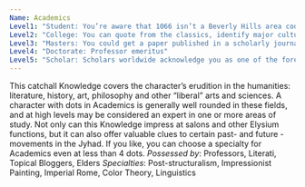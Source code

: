 ```yaml
---
Name: Academics
Level1: "Student: You’re aware that 1066 isn’t a Beverly Hills area code."
Level2: "College: You can quote from the classics, identify major cultural movements and expound on the difference between Ming and Moghul."
Level3: "Masters: You could get a paper published in a scholarly journal."
Level4: "Doctorate: Professor emeritus"
Level5: "Scholar: Scholars worldwide acknowledge you as one of the foremost experts of your time."
---
```


This catchall Knowledge covers the character’s erudition in the humanities: literature, history, art, philosophy and other “liberal” arts and sciences. A character with dots in Academics is generally well rounded in these fields, and at high levels may be considered an expert in one or more areas of study. Not only can this Knowledge impress at salons and other Elysium functions, but it can also offer valuable clues to certain past- and future - movements in the Jyhad. If you like, you can choose a specialty for Academics even at less than 4 dots.
_Possessed by_: Professors, Literati, Topical Bloggers, Elders
_Specialties_: Post-structuralism, Impressionist Painting, Imperial Rome, Color Theory, Linguistics